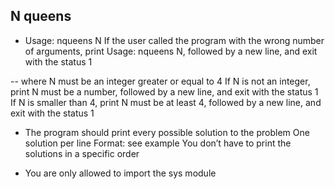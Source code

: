 ## N queens

- Usage: nqueens N
If the user called the program with the wrong number of arguments, print Usage: nqueens N, followed by a new line, and exit with the status 1

-- where N must be an integer greater or equal to 4
If N is not an integer, print N must be a number, followed by a new line, and exit with the status 1
If N is smaller than 4, print N must be at least 4, followed by a new line, and exit with the status 1

- The program should print every possible solution to the problem
One solution per line
Format: see example
You don’t have to print the solutions in a specific order

- You are only allowed to import the sys module